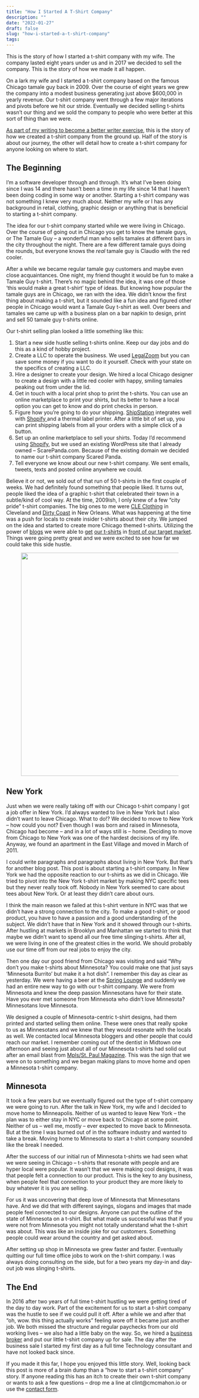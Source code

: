 ```yaml
---
title: "How I Started A T-Shirt Company"
description: ""
date: "2022-01-27"
draft: false
slug: "how-i-started-a-t-shirt-company"
tags:
---
```


<!--kg-card-begin: html-->
<p>This is the story of how I started a t-shirt company with my wife. The company lasted eight years under us and in 2017 we decided to sell the company. This is the story of how we made it all happen.</p>

<p>On a lark my wife and I started a t-shirt company based on the famous Chicago tamale guy back in 2009. Over the course of eight years we grew the company into a modest business generating just above $600,000 in yearly revenue. Our t-shirt company went through a few major iterations and pivots before we hit our stride. Eventually we decided selling t-shirts wasn&#8217;t our thing and we sold the company to people who were better at this sort of thing than we were.</p>

<p><a href="https://clintmcmahon.com/writing-to-becoming-a-better-writer/" data-type="post" data-id="972">As part of my writing to become a better writer exercise</a>, this is the story of how we created a t-shirt company from the ground up. Half of the story is about our journey, the other will detail how to create a t-shirt company for anyone looking on where to start.</p>

<h2>The Beginning</h2>

<p>I&#8217;m a software developer through and through. It&#8217;s what I&#8217;ve been doing since I was 14 and there hasn&#8217;t been a time in my life since 14 that I haven&#8217;t been doing coding in some way or another. Starting a t-shirt company was not something I knew very much about. Neither my wife or I has any background in retail, clothing, graphic design or anything that is beneficial to starting a t-shirt company. </p>

<p>The idea for our t-shirt company started while we were living in Chicago. Over the course of going out in Chicago you get to know the tamale guys, or The Tamale Guy &#8211; a wonderful man who sells tamales at different bars in the city throughout the night. There are a few different tamale guys doing the rounds, but everyone knows the <em>real</em> tamale guy is Claudio with the red cooler.</p>

<p>After a while we became regular tamale guy customers and maybe even close acquaintances. One night, my friend thought it would be fun to make a Tamale Guy t-shirt. There&#8217;s no magic behind the idea, it was one of those &#8216;this would make a great t-shirt&#8217; type of ideas. But knowing how popular the tamale guys are in Chicago, we ran with the idea. We didn&#8217;t know the first thing about making a t-shirt, but it sounded like a fun idea and figured other people in Chicago would want a Tamale Guy t-shirt as well. Over beers and tamales we came up with a business plan on a bar napkin to design, print and sell 50 tamale guy t-shirts online. </p>

<p>Our t-shirt selling plan looked a little something like this:</p>

<ol><li>Start a new side hustle selling t-shirts online. Keep our day jobs and do this as a kind of hobby project.</li><li>Create a LLC to operate the business. We used <a href="https://www.legalzoom.com/" target="_blank" data-type="URL" data-id="https://www.legalzoom.com/" rel="noreferrer noopener nofollow">LegalZoom</a> but you can save some money if you want to do it yourself. Check with your state on the specifics of creating a LLC.</li><li>Hire a designer to create your design. We hired a local Chicago designer to create a design with a little red cooler with happy, smiling tamales peaking out from under the lid.</li><li>Get in touch with a local print shop to print the t-shirts. You can use an online marketplace to print your shirts, but its better to have a local option you can get to know and do print checks in person.</li><li>Figure how you&#8217;re going to do your shipping. <a href="https://www.shipstation.com/" data-type="URL" data-id="https://www.shipstation.com/" target="_blank" rel="noreferrer noopener nofollow">ShipStation</a> integrates well with <a href="https://shopify.com" target="_blank" data-type="URL" data-id="https://shopify.com" rel="noreferrer noopener nofollow">Shopify </a>and a thermal label printer. After a little bit of set up, you can print shipping labels from all your orders with a simple click of a button.</li><li>Set up an online marketplace to sell your shirts. Today I&#8217;d recommend using <a href="https://clintmcmahon.com/sort-shopify-liquid-collection-by-nested-property/" data-type="post" data-id="216" target="_blank" rel="noreferrer noopener nofollow">Shopify</a>, but we used an existing WordPress site that I already owned &#8211; ScarePanda.com. Because of the existing domain we decided to name our t-shirt company Scared Panda.</li><li>Tell everyone we know about our new t-shirt company. We sent emails, tweets, texts and posted online anywhere we could.</li></ol>

<p>Believe it or not, we sold out of that run of 50 t-shirts in the first couple of weeks. We had definitely found something that people liked. It turns out, people liked the idea of a graphic t-shirt that celebrated their town in a subtle/kind of cool way. At the time, 2009ish, I only knew of a few &#8220;city pride&#8221; t-shirt companies. The big ones to me were <a href="https://cleclothingco.com/" target="_blank" data-type="URL" data-id="https://cleclothingco.com/" rel="noreferrer noopener nofollow">CLE Clothing</a> in Cleveland and <a href="https://dirtycoast.com" data-type="URL" data-id="https://dirtycoast.com">Dirty Coast</a> in New Orleans. What was happening at the time was a push for locals to create insider t-shirts about their city. We jumped on the idea and started to create more Chicago themed t-shirts. Utilizing the power of <a href="http://hideyourarms.com/2010/06/08/hold-ketchup-kristen-wenke-scared-panda/" target="_blank" data-type="URL" data-id="http://hideyourarms.com/2010/06/08/hold-ketchup-kristen-wenke-scared-panda/" rel="noreferrer noopener nofollow">blogs</a> we were able to <a href="https://www.thrillist.com/chicago/scared-panda" target="_blank" data-type="URL" data-id="https://www.thrillist.com/chicago/scared-panda" rel="noreferrer noopener nofollow">get</a> <a href="https://chicagoist.com/2010/09/07/local_small_and_cute_all_over_scare.php" target="_blank" data-type="URL" data-id="https://chicagoist.com/2010/09/07/local_small_and_cute_all_over_scare.php" rel="noreferrer noopener nofollow">our t-shirts</a> in <a href="https://www.refinery29.com/en-us/these-shirts-do-more-for-your-community-than-make-it-look-cute" target="_blank" data-type="URL" data-id="https://www.refinery29.com/en-us/these-shirts-do-more-for-your-community-than-make-it-look-cute" rel="noreferrer noopener nofollow">front of our target market</a>. Things were going pretty great and we were excited to see how far we could take this side hustle.</p>

<figure class="wp-block-image size-full"><img decoding="async" loading="lazy" width="800" height="599" src="/images/wordpress/2022/01/5757719443_f4c243e6ac_c.jpg" alt="" class="wp-image-1157" sizes="(max-width: 800px) 100vw, 800px" /></figure>

<h2>New York</h2>

<p>Just when we were really taking off with our Chicago t-shirt company I got a job offer in New York. I&#8217;d always wanted to live in New York but I also didn&#8217;t want to leave Chicago. What to do!? We decided to move to New York &#8211; how could you not? Even though I was born and raised in Minnesota, Chicago had become &#8211; and in a lot of ways still is &#8211; home. Deciding to move from Chicago to New York was one of the hardest decisions of my life. Anyway, we found an apartment in the East Village and moved in March of 2011. </p>

<p>I could write paragraphs and paragraphs about living in New York. But that&#8217;s for another blog post. This post is about starting a t-shirt company. In New York we had the opposite reaction to our t-shirts as we did in Chicago. We tried to pivot into the New York t-shirt market by making NYC specific tees but they never really took off. Nobody in New York seemed to care about tees about New York. Or at least they didn&#8217;t care about ours. </p>

<p>I think the main reason we failed at this t-shirt venture in NYC was that we didn&#8217;t have a strong connection to the city. To make a good t-shirt, or good product, you have to have a passion and a good understanding of the subject. We didn&#8217;t have that in New York and it showed through our t-shirts. After hustling at markets in Brooklyn and Manhattan we started to think that maybe we didn&#8217;t want to spend all our free time slinging t-shirts. After all, we were living in one of the greatest cities in the world. We should probably use our time off from our real jobs to enjoy the city.</p>

<p>Then one day our good friend from Chicago was visiting and said &#8220;Why don&#8217;t you make t-shirts about Minnesota? You could make one that just says &#8216;Minnesota Burrito&#8217; but make it a hot dish&#8221;. I remember this day as clear as yesterday. We were having a beer at the <a href="http://thespringlounge.com/" target="_blank" data-type="URL" data-id="http://thespringlounge.com/" rel="noreferrer noopener nofollow">Spring Lounge</a> and suddenly we had an entire new way to go with our t-shirt company. We were from Minnesota and knew the deep passion Minnesotans have for their state. Have you ever met someone from Minnesota who didn&#8217;t love Minnesota? Minnesotans love Minnesota.</p>

<p>We designed a couple of Minnesota-centric t-shirt designs, had them printed and started selling them online. These were ones that really spoke to us as Minnesotans and we knew that they would resonate with the locals as well. We contacted local Minnesota bloggers and other people that could reach our market. I remember coming out of the dentist in Midtown one afternoon and seeing just about all of our Minnesota t-shirts had solid out after an email blast from <a href="https://mspmag.com/shop-and-style/ali-shops/scared-panda/" target="_blank" data-type="URL" data-id="https://mspmag.com/shop-and-style/ali-shops/scared-panda/" rel="noreferrer noopener">Mpls/St. Paul Magazine</a>. This was the sign that we were on to something and we began making plans to move home and open a Minnesota t-shirt company.</p>

<h2>Minnesota</h2>

<p>It took a few years but we eventually figured out the type of t-shirt company we were going to run. After the talk in New York, my wife and I decided to move home to Minneapolis. Neither of us wanted to leave New York &#8211; the plan was to either stay in NYC or move back to Chicago at some point. Neither of us &#8211; well me, mostly &#8211; ever expected to move back to Minnesota. But at the time I was burned out of in the software industry and wanted to take a break. Moving home to Minnesota to start a t-shirt company sounded like the break I needed. </p>

<p>After the success of our initial run of Minnesota t-shirts we had seen what we were seeing in Chicago &#8211; t-shirts that resonate with people and are hyper local were popular. It wasn&#8217;t that we were making cool designs, it was that people felt a connection to our product. This is the key to any business, when people feel that connection to your product they are more likely to buy whatever it is you are selling. </p>

<p>For us it was uncovering that deep love of Minnesota that Minnesotans have. And we did that with different sayings, slogans and images that made people feel connected to our designs. Anyone can put the outline of the state of Minnesota on a t-shirt. But what made us successful was that if you were not from Minnesota you might not totally understand what the t-shirt was about. This was like an inside joke for our customers. Something people could wear around the country and get asked about. </p>

<p>After setting up shop in Minnesota we grew faster and faster. Eventually quitting our full time office jobs to work on the t-shirt company. I was always doing consulting on the side, but for a two years my day-in and day-out job was slinging t-shirts.</p>

<h2>The End</h2>

<p>In 2016 after two years of full time t-shirt hustling we were getting tired of the day to day work. Part of the excitement for us to start a t-shirt company was the hustle to see if we could pull it off. After a while we and after that &#8220;oh, wow. this thing actually works&#8221; feeling wore off it became just another job. We both missed the structure and regular paychecks from our old working lives &#8211; we also had a little baby on the way. So, we hired a <a href="https://www.sunbeltmidwest.com/" target="_blank" data-type="URL" data-id="https://www.sunbeltmidwest.com/" rel="noreferrer noopener">business broker</a> and put our little t-shirt company up for sale. The day after the business sale I started my first day as a full time Technology consultant and have not looked back since. </p>

<p>If you made it this far, I hope you enjoyed this little story. Well, looking back this post is more of a brain dump than a &#8220;how to start a t-shirt company&#8221; story. If anyone reading this has an itch to create their own t-shirt company or wants to ask a few questions &#8211; drop me a line at clint@cmcmahon.io or use the <a href="https://clintmcmahon.com/contact/" data-type="page" data-id="450">contact form</a>.</p>
<!--kg-card-end: html-->

